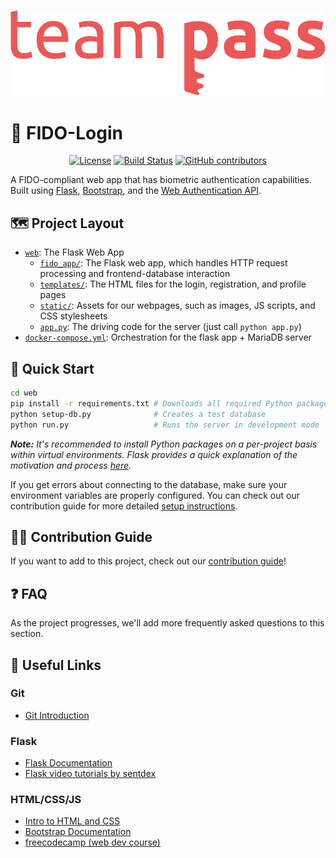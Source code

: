 <p align="center">
    <img alt="Team Pass Logo" src="fido_app/static/images/team-logo.svg" />
</p>

# 🔐 FIDO-Login

<p align="center">
    <a aria-label="License" href="/LICENSE">
        <img alt="License" src="https://img.shields.io/github/license/team-pass/FIDO-LOGIN"></a>
    <a aria-label="Build Status" href="https://github.com/team-pass/FIDO-login/actions?query=workflow%3ABuild">
        <img alt="Build Status" src="https://github.com/team-pass/FIDO-login/workflows/Build/badge.svg"></a>
    <a aria-label="Github contributors" href="https://github.com/team-pass/FIDO-login/graphs/contributors">
        <img alt="GitHub contributors" src="https://img.shields.io/github/contributors/team-pass/FIDO-login"></a>
</p>

A FIDO-compliant web app that has biometric authentication capabilities. Built using [Flask](https://flask.palletsprojects.com/en/1.1.x/), [Bootstrap](https://getbootstrap.com/), and the [Web Authentication API](https://developer.mozilla.org/en-US/docs/Web/API/Web_Authentication_API).

## 🗺 Project Layout

- [`web`](/web): The Flask Web App
  - [`fido_app/`](/web/fido_app): The Flask web app, which handles HTTP request processing and frontend-database interaction
  - [`templates/`](/web/fido_app/templates): The HTML files for the login, registration, and profile pages
  - [`static/`](/web/fido_app/static): Assets for our webpages, such as images, JS scripts, and CSS stylesheets
  - [`app.py`](/web/app.py): The driving code for the server (just call `python app.py`)
- [`docker-compose.yml`](docker-compose.yml): Orchestration for the flask app + MariaDB server

## 🚀 Quick Start

```bash
cd web
pip install -r requirements.txt # Downloads all required Python packages
python setup-db.py              # Creates a test database
python run.py                   # Runs the server in development mode
```

***Note:*** _It's recommended to install Python packages on a per-project basis within virtual environments. Flask provides a quick explanation of the motivation and process [here](https://flask.palletsprojects.com/en/1.1.x/installation/#virtual-environments)._

If you get errors about connecting to the database, make sure your environment variables are properly configured. You can check out our contribution guide for more detailed [setup instructions](CONTRIBUTING.md#-download-and-setup).

## 👨‍💻 Contribution Guide

If you want to add to this project, check out our [contribution guide](CONTRIBUTING.md)!

## ❓ FAQ

As the project progresses, we'll add more frequently asked questions to this section.

## 🔗 Useful Links

### Git
- [Git Introduction](https://guides.github.com/introduction/git-handbook/)

### Flask
- [Flask Documentation](https://flask.palletsprojects.com/en/1.1.x/)
- [Flask video tutorials by sentdex](https://pythonprogramming.net/practical-flask-introduction/)

### HTML/CSS/JS
- [Intro to HTML and CSS](http://learn.shayhowe.com/html-css/)
- [Bootstrap Documentation](https://getbootstrap.com/docs/4.4/getting-started/introduction/)
- [freecodecamp (web dev course)](http://www.freecodecamp.com/)
